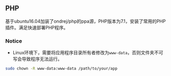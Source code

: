 ## PHP

基于ubuntu16.04加装了ondrej/php的ppa源，PHP版本为7.1，安装了常用的PHP插件。满足快速部署PHP程序。

### Notice

- Linux环境下，需要将应用程序目录所有者修改为`www-data`，否则文件夹不可写会导致程序无法运行。

```bash
sudo chown -R www-data:www-data /path/to/your/app
```
